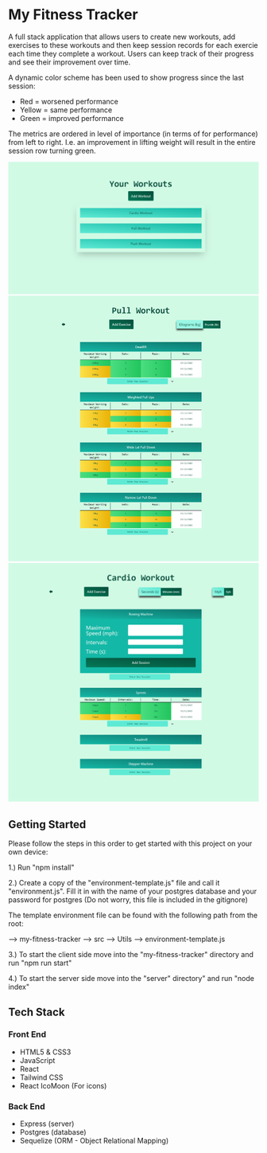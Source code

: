 # My Fitness Tracker

A full stack application that allows users to create new workouts, add exercises to these workouts and then keep session records for each exercie each time they complete a workout. Users can keep track of their progress and see their improvement over time.

A dynamic color scheme has been used to show progress since the last session:

- Red = worsened performance
- Yellow = same performance
- Green = improved performance

The metrics are ordered in level of importance (in terms of for performance) from left to right.
I.e. an improvement in lifting weight will result in the entire session row turning green.

![Home Page View Screenshot](/Readme-screenshot-2.png?raw=true "Home Page View")
![Workout View Screenshot](/Readme-screenshot-1.png?raw=true "Workout View")
![Cardio Session Form View Screenshot](/Readme-screenshot-3.png?raw=true "Cardio Session Form View")

## Getting Started

Please follow the steps in this order to get started with this project on your own device:

1.) Run "npm install"

2.) Create a copy of the "environment-template.js" file and call it "environment.js". Fill it in with the name of your postgres database and your password for postgres (Do not worry, this file is included in the gitignore)

The template environment file can be found with the following path from the root:

--> my-fitness-tracker --> src --> Utils --> environment-template.js

3.) To start the client side move into the "my-fitness-tracker" directory and run "npm run start"

4.) To start the server side move into the "server" directory" and run "node index"

## Tech Stack

### Front End

- HTML5 & CSS3
- JavaScript
- React
- Tailwind CSS
- React IcoMoon (For icons)

### Back End

- Express (server)
- Postgres (database)
- Sequelize (ORM - Object Relational Mapping)
